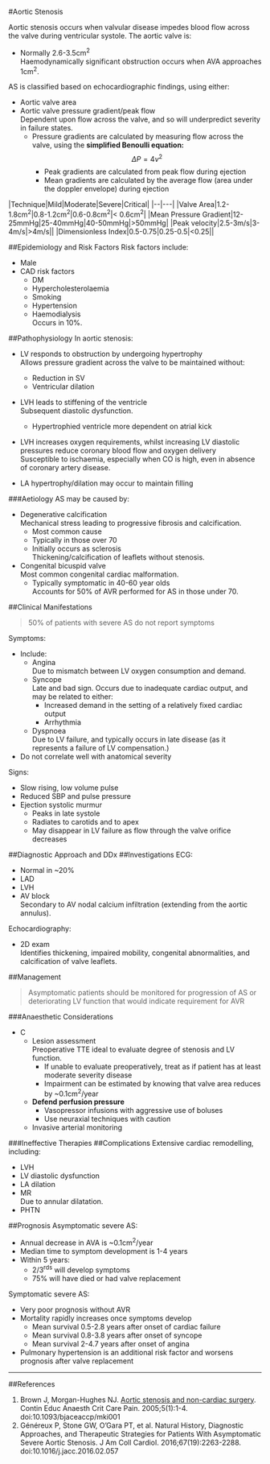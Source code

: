 #Aortic Stenosis

Aortic stenosis occurs when valvular disease impedes blood flow across the valve during ventricular systole. The aortic valve is:
* Normally 2.6-3.5cm<sup>2</sup>  
Haemodynamically significant obstruction occurs when AVA approaches 1cm<sup>2</sup>.


AS is classified based on echocardiographic findings, using either:
* Aortic valve area
* Aortic valve pressure gradient/peak flow  
Dependent upon flow across the valve, and so will underpredict severity in failure states.
	* Pressure gradients are calculated by measuring flow across the valve, using the **simplified Benoulli equation:** $$ \Delta P = 4v^2$$  
		* Peak gradients are calculated from peak flow during ejection
		* Mean gradients are calculated by the average flow (area under the doppler envelope) during ejection


|Technique|Mild|Moderate|Severe|Critical|
|--|---|
|Valve Area|1.2-1.8cm<sup>2</sup>|0.8-1.2cm<sup>2</sup>|0.6-0.8cm<sup>2</sup>|< 0.6cm<sup>2</sup>|
|Mean Pressure Gradient|12-25mmHg|25-40mmHg|40-50mmHg|>50mmHg|
|Peak velocity|2.5-3m/s|3-4m/s|>4m/s||
|Dimensionless Index|0.5-0.75|0.25-0.5|<0.25||

##Epidemiology and Risk Factors
Risk factors include:
* Male
* CAD risk factors
	* DM
	* Hypercholesterolaemia
	* Smoking
	* Hypertension
	* Haemodialysis  
	Occurs in 10%.

##Pathophysiology
In aortic stenosis:
* LV responds to obstruction by undergoing hypertrophy  
Allows pressure gradient across the valve to be maintained without:
	* Reduction in SV
	* Ventricular dilation


* LVH leads to stiffening of the ventricle  
Subsequent diastolic dysfunction.
	* Hypertrophied ventricle more dependent on atrial kick
* LVH increases oxygen requirements, whilst increasing LV diastolic pressures reduce coronary blood flow and oxygen delivery  
Susceptible to ischaemia, especially when CO is high, even in absence of coronary artery disease.


* LA hypertrophy/dilation may occur to maintain filling


###Aetiology
AS may be caused by:
* Degenerative calcification  
Mechanical stress leading to progressive fibrosis and calcification.
	* Most common cause
	* Typically in those over 70
	* Initially occurs as sclerosis  
	Thickening/calcification of leaflets without stenosis.
* Congenital bicuspid valve  
Most common congenital cardiac malformation.
	* Typically symptomatic in 40-60 year olds  
	Accounts for 50% of AVR performed for AS in those under 70.


##Clinical Manifestations
> 50% of patients with severe AS do not report symptoms

Symptoms:
* Include:
	* Angina  
	Due to mismatch between LV oxygen consumption and demand.
	* Syncope  
	Late and bad sign. Occurs due to inadequate cardiac output, and may be related to either:
		* Increased demand in the setting of a relatively fixed cardiac output
		* Arrhythmia
	* Dyspnoea  
	Due to LV failure, and typically occurs in late disease (as it represents a failure of LV compensation.)
* Do not correlate well with anatomical severity

Signs:
* Slow rising, low volume pulse
* Reduced SBP and pulse pressure
* Ejection systolic murmur
	* Peaks in late systole
	* Radiates to carotids and to apex
	* May disappear in LV failure as flow through the valve orifice decreases



##Diagnostic Approach and DDx
##Investigations
ECG:
* Normal in ~20%
* LAD
* LVH  
* AV block  
Secondary to AV nodal calcium infiltration (extending from the aortic annulus).


Echocardiography:
* 2D exam  
Identifies thickening, impaired mobility, congenital abnormalities, and calcification of valve leaflets.

##Management
> Asymptomatic patients should be monitored for progression of AS or deteriorating LV function that would indicate requirement for AVR

###Anaesthetic Considerations
* C
	* Lesion assessment  
	Preoperative TTE ideal to evaluate degree of stenosis and LV function.
		* If unable to evaluate preoperatively, treat as if patient has at least moderate severity disease
		* Impairment can be estimated by knowing that valve area reduces by ~0.1cm<sup>2</sup>/year
	* **Defend perfusion pressure**  
		* Vasopressor infusions with aggressive use of boluses
		* Use neuraxial techniques with caution
	* Invasive arterial monitoring


###Ineffective Therapies
##Complications
Extensive cardiac remodelling, including:
* LVH
* LV diastolic dysfunction
* LA dilation
* MR  
Due to annular dilatation.
* PHTN  


##Prognosis
Asymptomatic severe AS:
* Annual decrease in AVA is ~0.1cm<sup>2</sup>/year
* Median time to symptom development is 1-4 years
* Within 5 years:
	* 2/3<sup>rds</sup> will develop symptoms
	* 75% will have died or had valve replacement


Symptomatic severe AS:
* Very poor prognosis without AVR
* Mortality rapidly increases once symptoms develop  
	* Mean survival 0.5-2.8 years after onset of cardiac failure
	* Mean survival 0.8-3.8 years after onset of syncope
	* Mean survival 2-4.7 years after onset of angina
* Pulmonary hypertension is an additional risk factor and worsens prognosis after valve replacement


---
##References
1. Brown J, Morgan-Hughes NJ. [Aortic stenosis and non-cardiac surgery](https://academic.oup.com/bjaed/article/5/1/1/339852). Contin Educ Anaesth Crit Care Pain. 2005;5(1):1-4. doi:10.1093/bjaceaccp/mki001
2. Généreux P, Stone GW, O’Gara PT, et al. Natural History, Diagnostic Approaches, and Therapeutic Strategies for Patients With Asymptomatic Severe Aortic Stenosis. J Am Coll Cardiol. 2016;67(19):2263-2288. doi:10.1016/j.jacc.2016.02.057
